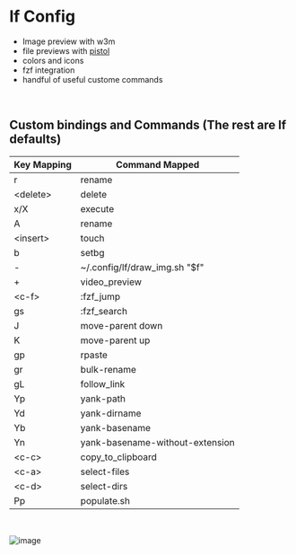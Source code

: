 # lf Config 

- Image preview with w3m
- file previews with [pistol](https://github.com/doronbehar/pistol)
- colors and icons
- fzf integration
- handful of useful custome commands
<br>

## Custom bindings and Commands (The rest are lf defaults)

| Key Mapping  | Command Mapped          |
|--------------|-------------------------|
| r            | rename                  |
| \<delete\>     | delete                  |
| x/X            | execute                |
| A            | rename                  |
| \<insert\>     | touch                   |
| b            | setbg                   |
| -            | ~/.config/lf/draw_img.sh "$f" |
| +            | video_preview           |
| \<c-f\>        | :fzf_jump               |
| gs           | :fzf_search             |
| J            | move-parent down        |
| K            | move-parent up          |
| gp           | rpaste                  |
| gr           | bulk-rename             |
| gL           | follow_link             |
| Yp           | yank-path               |
| Yd           | yank-dirname            |
| Yb           | yank-basename           |
| Yn           | yank-basename-without-extension |
| \<c-c\>        | copy_to_clipboard       |
| \<c-a\>        | select-files            |
| \<c-d\>        | select-dirs             |
| Pp           | populate.sh             |

<br>

![image](https://github.com/wolandark/lf/assets/107309764/391a98c5-5534-401b-88e3-21a671b35b89)
